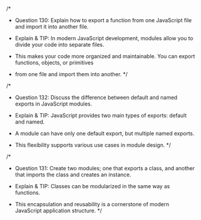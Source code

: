 /*
* Question 130: Explain how to export a function from one JavaScript file and import it into another file.

* Explain & TIP: In modern JavaScript development, modules allow you to divide your code into separate files. 
* This makes your code more organized and maintainable. You can export functions, objects, or primitives 
* from one file and import them into another.
*/

/*
* Question 132: Discuss the difference between default and named exports in JavaScript modules.

* Explain & TIP: JavaScript provides two main types of exports: default and named. 
* A module can have only one default export, but multiple named exports. 
* This flexibility supports various use cases in module design.
*/

/*
* Question 131: Create two modules; one that exports a class, and another that imports the class and creates an instance.

* Explain & TIP: Classes can be modularized in the same way as functions. 
* This encapsulation and reusability is a cornerstone of modern JavaScript application structure.
*/